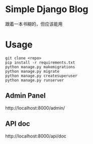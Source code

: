 # Simple Django Blog
跟着一本书糊的，但应该能用

# Usage
```
git clone <repo>
pip install -r requirements.txt
python manage.py makemigrations
python manage.py migrate
python manage.py createsuperuser
python manage.py runserver
```
## Admin Panel
http://localhost:8000/admin/
## API doc
http://localhost:8000/api/doc
